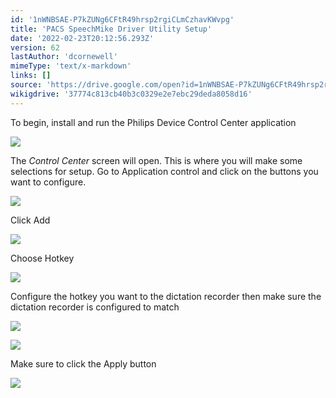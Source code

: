 ```yaml
---
id: '1nWNBSAE-P7kZUNg6CFtR49hrsp2rgiCLmCzhavKWvpg'
title: 'PACS SpeechMike Driver Utility Setup'
date: '2022-02-23T20:12:56.293Z'
version: 62
lastAuthor: 'dcornewell'
mimeType: 'text/x-markdown'
links: []
source: 'https://drive.google.com/open?id=1nWNBSAE-P7kZUNg6CFtR49hrsp2rgiCLmCzhavKWvpg'
wikigdrive: '37774c813cb40b3c0329e2e7ebc29deda8058d16'
---
```

To begin, install and run the Philips Device Control Center application

![](../pacs-speechmike-driver-utility-setup.assets/692b0ac2c2035ef6414a0ee249a34639.png)

The *Control Center* screen will open. This is where you will make some selections for setup. Go to Application control and click on the buttons you want to configure.

![](../pacs-speechmike-driver-utility-setup.assets/3871d608be341e425930fb39f73355e6.png)

Click Add

![](../pacs-speechmike-driver-utility-setup.assets/ccb1e0017fba4c9a719ea0e49350d991.png)

Choose Hotkey

![](../pacs-speechmike-driver-utility-setup.assets/6ce2e252e17920f79369dfce065863d8.png)

Configure the hotkey you want to the dictation recorder then make sure the dictation recorder is configured to match

![](../pacs-speechmike-driver-utility-setup.assets/3c17973721b92cc825e480f31de38713.png)

![](../pacs-speechmike-driver-utility-setup.assets/aef3c26db1fa18904eed21802faaf785.png)

Make sure to click the Apply button

![](../pacs-speechmike-driver-utility-setup.assets/5e28184275ae52b6371a31acdea239c4.png)
